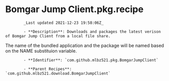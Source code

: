 # Bomgar Jump Client.pkg.recipe

            _Last updated 2021-12-23 19:58:06Z_

            - **Description**: Downloads and packages the latest verison of Bomgar Jump Client from a local file share.

The name of the bundled application and the package will be named based on the NAME substituion variable.


            - **Identifier**: `com.github.mlbz521.pkg.BomgarJumpClient`

            - **Parent Recipes**: `com.github.mlbz521.download.BomgarJumpClient`